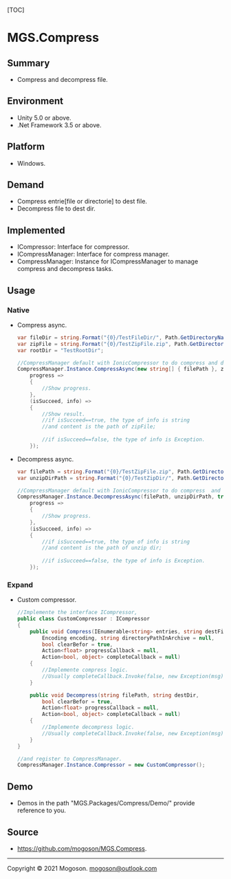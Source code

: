 [TOC]

# MGS.Compress

## Summary
- Compress and decompress file.

## Environment
- Unity 5.0 or above.
- .Net Framework 3.5 or above.

## Platform
- Windows.

## Demand
- Compress entrie[file or directorie] to dest file.
- Decompress file to dest dir.

## Implemented
- ICompressor: Interface for compressor.
- ICompressManager: Interface for compress manager.
- CompressManager: Instance for ICompressManager to manage compress  and decompress tasks.

## Usage
### Native

- Compress async.

  ```c#
  var fileDir = string.Format("{0}/TestFileDir/", Path.GetDirectoryName(filePath));
  var zipFile = string.Format("{0}/TestZipFile.zip", Path.GetDirectoryName(filePath));
  var rootDir = "TestRootDir";
  
  //CompressManager default with IonicCompressor to do compress and decompress tasks.
  CompressManager.Instance.CompressAsync(new string[] { filePath }, zipFile, Encoding.UTF8, rootDir, true,
      progress =>
      {
          //Show progress.
      },
      (isSucceed, info) =>
      {
          //Show result.
          //if isSucceed==true, the type of info is string
          //and content is the path of zipFile;
          
          //if isSucceed==false, the type of info is Exception.
      });
  ```

- Decompress async.

  ```C#
  var filePath = string.Format("{0}/TestZipFile.zip", Path.GetDirectoryName(filePath));
  var unzipDirPath = string.Format("{0}/TestZipDir/", Path.GetDirectoryName(filePath));
  
  //CompressManager default with IonicCompressor to do compress  and decompress tasks.
  CompressManager.Instance.DecompressAsync(filePath, unzipDirPath, true,
      progress =>
      {
          //Show progress.
      },
      (isSucceed, info) =>
      {
          //if isSucceed==true, the type of info is string
          //and content is the path of unzip dir;
          
          //if isSucceed==false, the type of info is Exception.
      });
  ```

### Expand

- Custom compressor.

  ```C#
  //Implemente the interface ICompressor,
  public class CustomCompressor : ICompressor
  {
      public void Compress(IEnumerable<string> entries, string destFile,
          Encoding encoding, string directoryPathInArchive = null,
          bool clearBefor = true,
          Action<float> progressCallback = null,
          Action<bool, object> completeCallback = null)
      {
          //Implemente compress logic.
          //Usually completeCallback.Invoke(false, new Exception(msg)) on error.
      }
  
      public void Decompress(string filePath, string destDir,
          bool clearBefor = true,
          Action<float> progressCallback = null,
          Action<bool, object> completeCallback = null)
      {
          //Implemente decompress logic.
          //Usually completeCallback.Invoke(false, new Exception(msg)) on error.
      }
  }
  
  //and register to CompressManager.
  CompressManager.Instance.Compressor = new CustomCompressor();
  ```

## Demo
- Demos in the path "MGS.Packages/Compress/Demo/" provide reference to you.

## Source
- https://github.com/mogoson/MGS.Compress.

------

Copyright © 2021 Mogoson.	mogoson@outlook.com